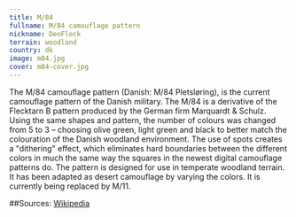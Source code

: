 ```yaml
---
title: M/84
fullname: M/84 camouflage pattern
nickname: DenFleck
terrain: woodland
country: dk
image: m84.jpg
cover: m84-cover.jpg
---
```

The M/84 camouflage pattern (Danish: M/84 Pletsløring), is the current camouflage pattern of the Danish military. The M/84 is a derivative of the Flecktarn B pattern produced by the German firm Marquardt & Schulz. Using the same shapes and pattern, the number of colours was changed from 5 to 3 – choosing olive green, light green and black to better match the colouration of the Danish woodland environment. The use of spots creates a "dithering" effect, which eliminates hard boundaries between the different colors in much the same way the squares in the newest digital camouflage patterns do. The pattern is designed for use in temperate woodland terrain. It has been adapted as desert camouflage by varying the colors. It is currently being replaced by M/11.

##Sources:
[Wikipedia](https://en.wikipedia.org/wiki/M84_camouflage_pattern)

